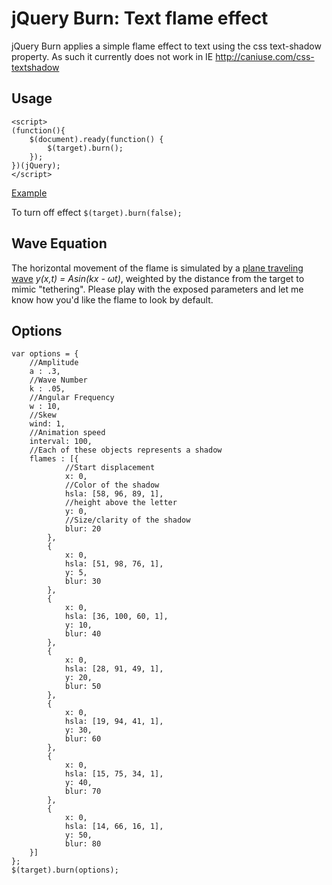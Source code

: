 jQuery Burn: Text flame effect
====

jQuery Burn applies a simple flame effect to text using the css text-shadow property. As such it currently does not work in IE http://caniuse.com/css-textshadow

Usage
---

	<script>
	(function(){
		$(document).ready(function() {
			$(target).burn();
		});
	})(jQuery);
	</script>

[Example](http://jsfiddle.net/sinetheta/sbfMY/)

To turn off effect `$(target).burn(false);`

Wave Equation
---

The horizontal movement of the flame is simulated by a [plane traveling wave](http://hyperphysics.phy-astr.gsu.edu/hbase/waves/wavsol.html#c5) *y(x,t) = Asin(kx - ωt)*, weighted by the distance from the target to mimic "tethering". Please play with the exposed parameters and let me know how you'd like the flame to look by default.

Options
---

	var options = {
		//Amplitude
	    a : .3,
	    //Wave Number
	    k : .05,
	    //Angular Frequency
	    w : 10,
	    //Skew
	    wind: 1,
	    //Animation speed
	    interval: 100,
	    //Each of these objects represents a shadow
	    flames : [{
	    		//Start displacement
	            x: 0,
	            //Color of the shadow
	            hsla: [58, 96, 89, 1],
	            //height above the letter
	            y: 0,
	            //Size/clarity of the shadow
	            blur: 20
	        },
	        {
	            x: 0,
	            hsla: [51, 98, 76, 1],
	            y: 5,
	            blur: 30
	        },
	        {
	            x: 0,
	            hsla: [36, 100, 60, 1],
	            y: 10,
	            blur: 40
	        },
	        {
	            x: 0,
	            hsla: [28, 91, 49, 1],
	            y: 20,
	            blur: 50
	        },
	        {
	            x: 0,
	            hsla: [19, 94, 41, 1],
	            y: 30,
	            blur: 60
	        },
	        {
	            x: 0,
	            hsla: [15, 75, 34, 1],
	            y: 40,
	            blur: 70
	        },
	        {
	            x: 0,
	            hsla: [14, 66, 16, 1],
	            y: 50,
	            blur: 80
	    }]
	};
	$(target).burn(options);